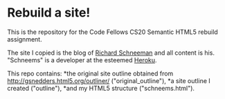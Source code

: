 # Rebuild a site!

This is the repository for the Code Fellows CS20 Semantic HTML5 rebuild assignment.

The site I copied is the blog of [Richard Schneeman](http://schneems.com/) and all content is his.  "Schneems" is a developer at the esteemed [Heroku](https://www.heroku.com).

This repo contains: 
*the original site outline obtained from http://gsnedders.html5.org/outliner/ ("original_outline"), 
*a site outline I created ("outline"), 
*and my HTML5 structure ("schneems.html").